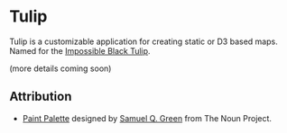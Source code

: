 # Tulip

Tulip is a customizable application for creating static or D3 based maps.  Named for the [Impossible Black Tulip](http://en.wikipedia.org/wiki/Kunyu_Wanguo_Quantu).

(more details coming soon)

## Attribution

* [Paint Palette](http://thenounproject.com/noun/paint-palette/#icon-No4098) designed by [Samuel Q. Green](http://thenounproject.com/squintongreen) from The Noun Project.